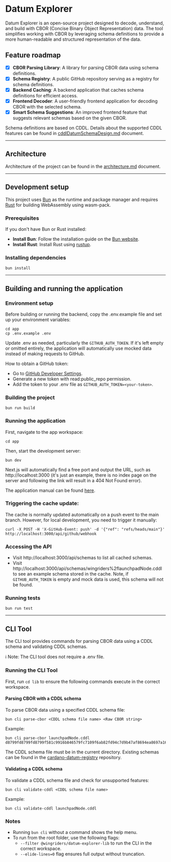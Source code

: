 # Datum Explorer

Datum Explorer is an open-source project designed to decode, understand, and build with CBOR (Concise Binary Object Representation) data. The tool simplifies working with CBOR by leveraging schema definitions to provide a more human-readable and structured representation of the data.

## Feature roadmap

- [x] **CBOR Parsing Library**: A library for parsing CBOR data using schema definitions.
- [x] **Schema Registry**: A public GitHub repository serving as a registry for schema definitions.
- [x] **Backend Caching**: A backend application that caches schema definitions for efficient access.
- [x] **Frontend Decoder**: A user-friendly frontend application for decoding CBOR with the selected schema.
- [x] **Smart Schema Suggestions**: An improved frontend feature that suggests relevant schemas based on the given CBOR.

Schema definitions are based on CDDL. Details about the supported CDDL features can be found in [cddlDatumSchemaDesign.md](./docs/cddlDatumSchemaDesign.md) document.

---

## Architecture

Architecture of the project can be found in the [architecture.md](./docs/architecture.md) document.

---

## Development setup

This project uses [Bun](https://bun.sh/) as the runtime and package manager and requires [Rust](https://www.rust-lang.org/) for building WebAssembly using wasm-pack.

### Prerequisites

If you don't have Bun or Rust installed:

- **Install Bun**: Follow the installation guide on the [Bun website](https://bun.sh/).
- **Install Rust**: Install Rust using [rustup](https://rustup.rs/).

### Installing dependencies

```shell
bun install
```

---

## Building and running the application

### Environment setup

Before building or running the backend, copy the .env.example file and set up your environment variables:

```shell
cd app
cp .env.example .env
```

Update .env as needed, particularly the `GITHUB_AUTH_TOKEN`. If it's left empty or omitted entirely, the application will automatically use mocked data instead of making requests to GitHub.

How to obtain a GitHub token:

- Go to [GitHub Developer Settings](https://github.com/settings/tokens).
- Generate a new token with read:public_repo permission.
- Add the token to your .env file as `GITHUB_AUTH_TOKEN=<your-token>`.

### Building the project

```shell
bun run build
```

### Running the application

First, navigate to the app workspace:

```shell
cd app
```

Then, start the development server:

```shell
bun dev
```

Next.js will automatically find a free port and output the URL, such as http://localhost:3000 (it's just an example, there is no index page on the server and following the link will result in a 404 Not Found error).

The application manual can be found [here](docs/app-manual.md).

### Triggering the cache update:

The cache is normally updated automatically on a push event to the main branch.
However, for local development, you need to trigger it manually:

```shell
curl -X POST -H 'X-GitHub-Event: push' -d '{"ref": "refs/heads/main"}' http://localhost:3000/api/github/webhook
```

### Accessing the API

- Visit http://localhost:3000/api/schemas to list all cached schemas.
- Visit http://localhost:3000/api/schemas/wingriders%2flaunchpadNode.cddl to see an example schema stored in the cache. Note, if `GITHUB_AUTH_TOKEN` is empty and mock data is used, this schema will not be found.

### Running tests

```shell
bun run test
```

---

## CLI Tool

The CLI tool provides commands for parsing CBOR data using a CDDL schema and validating CDDL schemas.

ℹ️ Note: The CLI tool does not require a .env file.

### Running the CLI Tool

First, run `cd lib` to ensure the following commands execute in the correct workspace.

#### Parsing CBOR with a CDDL schema

To parse CBOR data using a specified CDDL schema file:

```shell
bun cli parse-cbor <CDDL schema file name> <Raw CBOR string>
```

Example:

```shell
bun cli parse-cbor launchpadNode.cddl d8799fd8799fd8799f581c9916b846579fc7109f6ab82fd94c7d9b47af8694ea8697a167b1bb0800ffffd87a801b0000018a5058c6f01a00989680ff
```

The CDDL schema file must be in the current directory. Existing schemas can be found in the [cardano-datum-registry](https://github.com/WingRiders/cardano-datum-registry) repository.

#### Validating a CDDL schema

To validate a CDDL schema file and check for unsupported features:

```shell
bun cli validate-cddl <CDDL schema file name>
```

Example:

```shell
bun cli validate-cddl launchpadNode.cddl
```

### Notes

- Running `bun cli` without a command shows the help menu.
- To run from the root folder, use the following flags:
  - `--filter @wingriders/datum-explorer-lib` to run the CLI in the correct workspace.
  - `--elide-lines=0` flag ensures full output without truncation.
